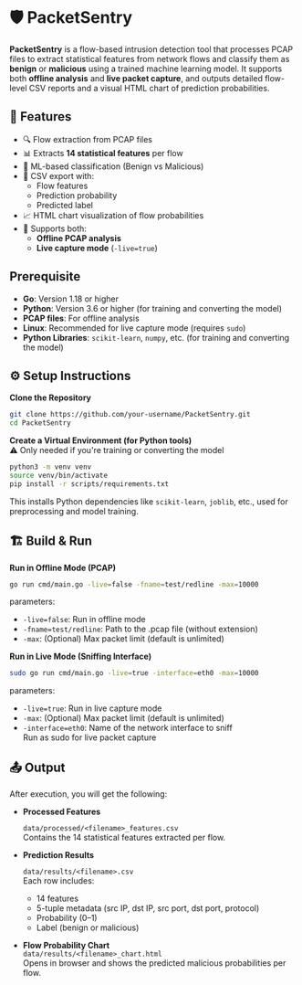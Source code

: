 # 🛡️ PacketSentry

**PacketSentry** is a flow-based intrusion detection tool that processes PCAP files to extract statistical features from network flows and classify them as **benign** or **malicious** using a trained machine learning model. It supports both **offline analysis** and **live packet capture**, and outputs detailed flow-level CSV reports and a visual HTML chart of prediction probabilities.

## 🚀 Features

- 🔍 Flow extraction from PCAP files
- 📊 Extracts **14 statistical features** per flow
- 🤖 ML-based classification (Benign vs Malicious)
- 📁 CSV export with:
  - Flow features
  - Prediction probability
  - Predicted label
- 📈 HTML chart visualization of flow probabilities
- 🔌 Supports both:
  - **Offline PCAP analysis**
  - **Live capture mode** (`-live=true`)

## Prerequisite

- **Go**: Version 1.18 or higher
- **Python**: Version 3.6 or higher (for training and converting the model)
- **PCAP files**: For offline analysis
- **Linux**: Recommended for live capture mode (requires `sudo`)
- **Python Libraries**: `scikit-learn`, `numpy`, etc. (for training and converting the model)

## ⚙️ Setup Instructions

**Clone the Repository**
```bash
git clone https://github.com/your-username/PacketSentry.git
cd PacketSentry
```

**Create a Virtual Environment (for Python tools)**  
⚠️ Only needed if you're training or converting the model  
```bash
python3 -m venv venv
source venv/bin/activate
pip install -r scripts/requirements.txt
```
This installs Python dependencies like `scikit-learn`, `joblib`, etc., used for preprocessing and model training.

## 🏗️ Build & Run

**Run in Offline Mode (PCAP)**

```bash
go run cmd/main.go -live=false -fname=test/redline -max=10000
```
parameters:

- `-live=false`: Run in offline mode
- `-fname=test/redline`: Path to the .pcap file (without extension)
- `-max`: (Optional) Max packet limit (default is unlimited)


**Run in Live Mode (Sniffing Interface)**

```bash
sudo go run cmd/main.go -live=true -interface=eth0 -max=10000
```
parameters:

- `-live=true`: Run in live capture mode
- `-max`: (Optional) Max packet limit (default is unlimited)
- `-interface=eth0`: Name of the network interface to sniff  
Run as sudo for live packet capture

## 📤 Output

After execution, you will get the following:

- **Processed Features** 

    `data/processed/<filename>_features.csv`  
    Contains the 14 statistical features extracted per flow.
  
- **Prediction Results**  

    `data/results/<filename>.csv`  
    Each row includes:
    - 14 features
    - 5-tuple metadata (src IP, dst IP, src port, dst port, protocol)
    - Probability (0–1)
    - Label (benign or malicious)

- **Flow Probability Chart**  
    `data/results/<filename>_chart.html`  
    Opens in browser and shows the predicted malicious probabilities per flow.